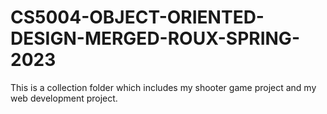 # CS5004-OBJECT-ORIENTED-DESIGN-MERGED-ROUX-SPRING-2023
This is a collection folder which includes my shooter game project and my web development project.
